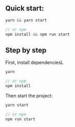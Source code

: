 ## Quick start:

```js
yarn && yarn start

// or npm
npm install && npm run start
```

## Step by step

First, install dependenciesL

```js
yarn

// or npm
npm install
```

Then start the project:

```js
yarn start

// or npm
npm run start
```
